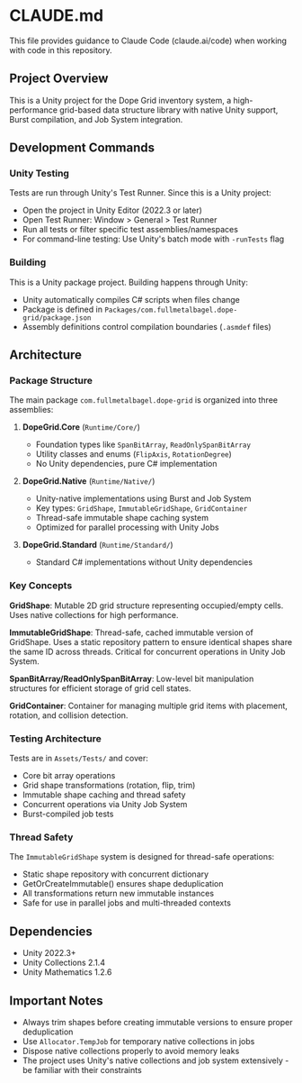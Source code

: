 # CLAUDE.md

This file provides guidance to Claude Code (claude.ai/code) when working with code in this repository.

## Project Overview

This is a Unity project for the Dope Grid inventory system, a high-performance grid-based data structure library with native Unity support, Burst compilation, and Job System integration.

## Development Commands

### Unity Testing
Tests are run through Unity's Test Runner. Since this is a Unity project:
- Open the project in Unity Editor (2022.3 or later)
- Open Test Runner: Window > General > Test Runner
- Run all tests or filter specific test assemblies/namespaces
- For command-line testing: Use Unity's batch mode with `-runTests` flag

### Building
This is a Unity package project. Building happens through Unity:
- Unity automatically compiles C# scripts when files change
- Package is defined in `Packages/com.fullmetalbagel.dope-grid/package.json`
- Assembly definitions control compilation boundaries (`.asmdef` files)

## Architecture

### Package Structure
The main package `com.fullmetalbagel.dope-grid` is organized into three assemblies:

1. **DopeGrid.Core** (`Runtime/Core/`)
   - Foundation types like `SpanBitArray`, `ReadOnlySpanBitArray`
   - Utility classes and enums (`FlipAxis`, `RotationDegree`)
   - No Unity dependencies, pure C# implementation

2. **DopeGrid.Native** (`Runtime/Native/`)
   - Unity-native implementations using Burst and Job System
   - Key types: `GridShape`, `ImmutableGridShape`, `GridContainer`
   - Thread-safe immutable shape caching system
   - Optimized for parallel processing with Unity Jobs

3. **DopeGrid.Standard** (`Runtime/Standard/`)
   - Standard C# implementations without Unity dependencies

### Key Concepts

**GridShape**: Mutable 2D grid structure representing occupied/empty cells. Uses native collections for high performance.

**ImmutableGridShape**: Thread-safe, cached immutable version of GridShape. Uses a static repository pattern to ensure identical shapes share the same ID across threads. Critical for concurrent operations in Unity Job System.

**SpanBitArray/ReadOnlySpanBitArray**: Low-level bit manipulation structures for efficient storage of grid cell states.

**GridContainer**: Container for managing multiple grid items with placement, rotation, and collision detection.

### Testing Architecture

Tests are in `Assets/Tests/` and cover:
- Core bit array operations
- Grid shape transformations (rotation, flip, trim)
- Immutable shape caching and thread safety
- Concurrent operations via Unity Job System
- Burst-compiled job tests

### Thread Safety

The `ImmutableGridShape` system is designed for thread-safe operations:
- Static shape repository with concurrent dictionary
- GetOrCreateImmutable() ensures shape deduplication
- All transformations return new immutable instances
- Safe for use in parallel jobs and multi-threaded contexts

## Dependencies

- Unity 2022.3+
- Unity Collections 2.1.4
- Unity Mathematics 1.2.6

## Important Notes

- Always trim shapes before creating immutable versions to ensure proper deduplication
- Use `Allocator.TempJob` for temporary native collections in jobs
- Dispose native collections properly to avoid memory leaks
- The project uses Unity's native collections and job system extensively - be familiar with their constraints
